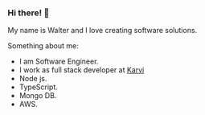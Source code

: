 ### Hi there! 👋
My name is Walter and I love creating software solutions.

Something about me:
- I am Software Engineer.
- I work as full stack developer at [Karvi](https://karvi.com.ar)
- Node js.
- TypeScript.
- Mongo DB.
- AWS.
